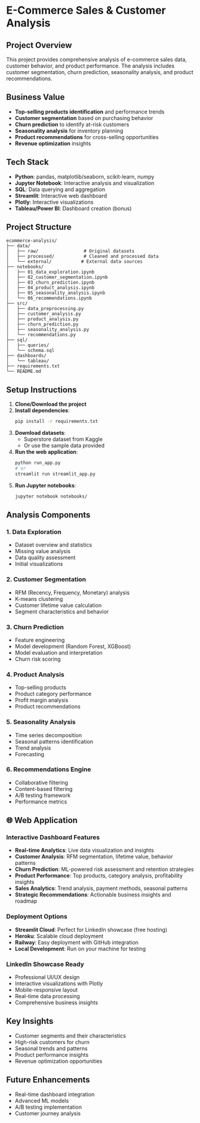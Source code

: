 # E-Commerce Sales & Customer Analysis

## Project Overview
This project provides comprehensive analysis of e-commerce sales data, customer behavior, and product performance. The analysis includes customer segmentation, churn prediction, seasonality analysis, and product recommendations.

## Business Value
- **Top-selling products identification** and performance trends
- **Customer segmentation** based on purchasing behavior
- **Churn prediction** to identify at-risk customers
- **Seasonality analysis** for inventory planning
- **Product recommendations** for cross-selling opportunities
- **Revenue optimization** insights

## Tech Stack
- **Python**: pandas, matplotlib/seaborn, scikit-learn, numpy
- **Jupyter Notebook**: Interactive analysis and visualization
- **SQL**: Data querying and aggregation
- **Streamlit**: Interactive web dashboard
- **Plotly**: Interactive visualizations
- **Tableau/Power BI**: Dashboard creation (bonus)

## Project Structure
```
ecommerce-analysis/
├── data/
│   ├── raw/                 # Original datasets
│   ├── processed/           # Cleaned and processed data
│   └── external/           # External data sources
├── notebooks/
│   ├── 01_data_exploration.ipynb
│   ├── 02_customer_segmentation.ipynb
│   ├── 03_churn_prediction.ipynb
│   ├── 04_product_analysis.ipynb
│   ├── 05_seasonality_analysis.ipynb
│   └── 06_recommendations.ipynb
├── src/
│   ├── data_preprocessing.py
│   ├── customer_analysis.py
│   ├── product_analysis.py
│   ├── churn_prediction.py
│   ├── seasonality_analysis.py
│   └── recommendations.py
├── sql/
│   ├── queries/
│   └── schema.sql
├── dashboards/
│   └── tableau/
├── requirements.txt
└── README.md
```

## Setup Instructions

1. **Clone/Download the project**
2. **Install dependencies**:
   ```bash
   pip install -r requirements.txt
   ```
3. **Download datasets**:
   - Superstore dataset from Kaggle
   - Or use the sample data provided
4. **Run the web application**:
   ```bash
   python run_app.py
   # or
   streamlit run streamlit_app.py
   ```
5. **Run Jupyter notebooks**:
   ```bash
   jupyter notebook notebooks/
   ```

## Analysis Components

### 1. Data Exploration
- Dataset overview and statistics
- Missing value analysis
- Data quality assessment
- Initial visualizations

### 2. Customer Segmentation
- RFM (Recency, Frequency, Monetary) analysis
- K-means clustering
- Customer lifetime value calculation
- Segment characteristics and behavior

### 3. Churn Prediction
- Feature engineering
- Model development (Random Forest, XGBoost)
- Model evaluation and interpretation
- Churn risk scoring

### 4. Product Analysis
- Top-selling products
- Product category performance
- Profit margin analysis
- Product recommendations

### 5. Seasonality Analysis
- Time series decomposition
- Seasonal patterns identification
- Trend analysis
- Forecasting

### 6. Recommendations Engine
- Collaborative filtering
- Content-based filtering
- A/B testing framework
- Performance metrics

## 🌐 Web Application

### Interactive Dashboard Features
- **Real-time Analytics**: Live data visualization and insights
- **Customer Analysis**: RFM segmentation, lifetime value, behavior patterns
- **Churn Prediction**: ML-powered risk assessment and retention strategies
- **Product Performance**: Top products, category analysis, profitability insights
- **Sales Analytics**: Trend analysis, payment methods, seasonal patterns
- **Strategic Recommendations**: Actionable business insights and roadmap

### Deployment Options
- **Streamlit Cloud**: Perfect for LinkedIn showcase (free hosting)
- **Heroku**: Scalable cloud deployment
- **Railway**: Easy deployment with GitHub integration
- **Local Development**: Run on your machine for testing

### LinkedIn Showcase Ready
- Professional UI/UX design
- Interactive visualizations with Plotly
- Mobile-responsive layout
- Real-time data processing
- Comprehensive business insights

## Key Insights
- Customer segments and their characteristics
- High-risk customers for churn
- Seasonal trends and patterns
- Product performance insights
- Revenue optimization opportunities

## Future Enhancements
- Real-time dashboard integration
- Advanced ML models
- A/B testing implementation
- Customer journey analysis 